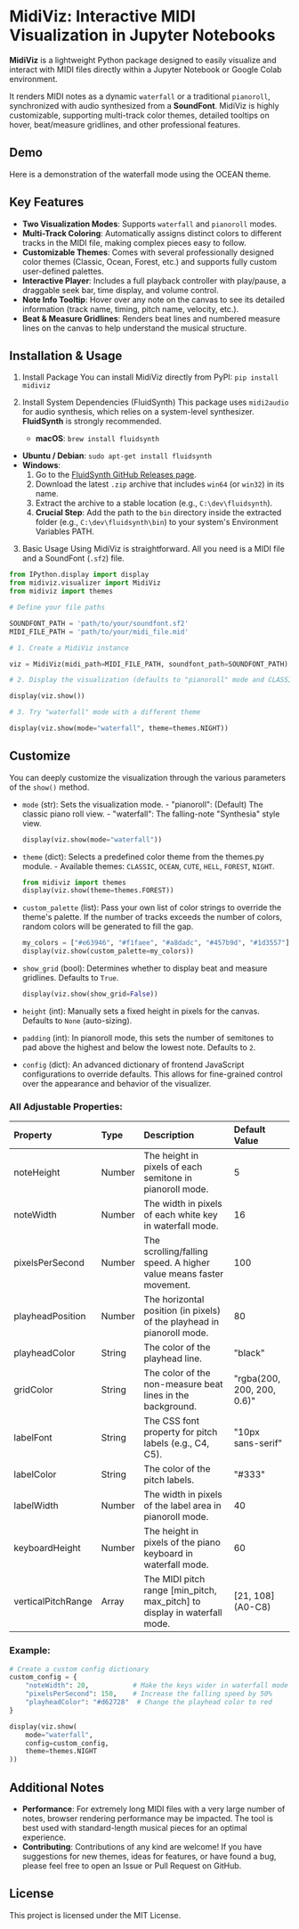 # MidiViz: Interactive MIDI Visualization in Jupyter Notebooks

**MidiViz** is a lightweight Python package designed to easily visualize and interact with MIDI files directly within a Jupyter Notebook or Google Colab environment.

It renders MIDI notes as a dynamic `waterfall` or a traditional `pianoroll`, synchronized with audio synthesized from a **SoundFont**. MidiViz is highly customizable, supporting multi-track color themes, detailed tooltips on hover, beat/measure gridlines, and other professional features.

## Demo

Here is a demonstration of the waterfall mode using the OCEAN theme.

<!-- TODO: Embed a GIF demonstration here -->

## Key Features

- **Two Visualization Modes**: Supports `waterfall` and `pianoroll` modes.
- **Multi-Track Coloring**: Automatically assigns distinct colors to different tracks in the MIDI file, making complex pieces easy to follow.
- **Customizable Themes**: Comes with several professionally designed color themes (Classic, Ocean, Forest, etc.) and supports fully custom user-defined palettes.
- **Interactive Player**: Includes a full playback controller with play/pause, a draggable seek bar, time display, and volume control.
- **Note Info Tooltip**: Hover over any note on the canvas to see its detailed information (track name, timing, pitch name, velocity, etc.).
- **Beat & Measure Gridlines**: Renders beat lines and numbered measure lines on the canvas to help understand the musical structure.

## Installation & Usage

1. Install Package
   You can install MidiViz directly from PyPI:
   `pip install midiviz`

2. Install System Dependencies (FluidSynth)
   This package uses `midi2audio` for audio synthesis, which relies on a system-level synthesizer. **FluidSynth** is strongly recommended.
   - **macOS**:
     `brew install fluidsynth`

- **Ubuntu / Debian**:
  `sudo apt-get install fluidsynth`
- **Windows**:
  1. Go to the [FluidSynth GitHub Releases page](https://github.com/FluidSynth/fluidsynth/releases).
  2. Download the latest `.zip` archive that includes `win64` (or `win32`) in its name.
  3. Extract the archive to a stable location (e.g., `C:\dev\fluidsynth`).
  4. **Crucial Step**: Add the path to the `bin` directory inside the extracted folder (e.g., `C:\dev\fluidsynth\bin`) to your system's Environment Variables PATH.

3. Basic Usage
   Using MidiViz is straightforward. All you need is a MIDI file and a SoundFont (`.sf2`) file.

```python
from IPython.display import display
from midiviz.visualizer import MidiViz
from midiviz import themes

# Define your file paths

SOUNDFONT_PATH = 'path/to/your/soundfont.sf2'
MIDI_FILE_PATH = 'path/to/your/midi_file.mid'

# 1. Create a MidiViz instance

viz = MidiViz(midi_path=MIDI_FILE_PATH, soundfont_path=SOUNDFONT_PATH)

# 2. Display the visualization (defaults to "pianoroll" mode and CLASSIC theme)

display(viz.show())

# 3. Try "waterfall" mode with a different theme

display(viz.show(mode="waterfall", theme=themes.NIGHT))
```

## Customize

You can deeply customize the visualization through the various parameters of the `show()` method.

- `mode` (str):
  Sets the visualization mode. - "pianoroll": (Default) The classic piano roll view. - "waterfall": The falling-note "Synthesia" style view.

  ```python
  display(viz.show(mode="waterfall"))
  ```

- `theme` (dict):
  Selects a predefined color theme from the themes.py module. - Available themes: `CLASSIC`, `OCEAN`, `CUTE`, `HELL`, `FOREST`, `NIGHT`.

  ```python
  from midiviz import themes
  display(viz.show(theme=themes.FOREST))
  ```

- `custom_palette` (list):
  Pass your own list of color strings to override the theme's palette. If the number of tracks exceeds the number of colors, random colors will be generated to fill the gap.

  ```python
  my_colors = ["#e63946", "#f1faee", "#a8dadc", "#457b9d", "#1d3557"]
  display(viz.show(custom_palette=my_colors))
  ```

- `show_grid` (bool):
  Determines whether to display beat and measure gridlines. Defaults to `True`.

  ```python
  display(viz.show(show_grid=False))
  ```

- `height` (int):
  Manually sets a fixed height in pixels for the canvas. Defaults to `None` (auto-sizing).

- `padding` (int):
  In pianoroll mode, this sets the number of semitones to pad above the highest and below the lowest note. Defaults to `2`.

- `config` (dict):
  An advanced dictionary of frontend JavaScript configurations to override defaults. This allows for fine-grained control over the appearance and behavior of the visualizer.

### All Adjustable Properties:

| Property           | Type   | Description                                                               | Default Value              |
| :----------------- | :----- | :------------------------------------------------------------------------ | :------------------------- |
| noteHeight         | Number | The height in pixels of each semitone in pianoroll mode.                  | 5                          |
| noteWidth          | Number | The width in pixels of each white key in waterfall mode.                  | 16                         |
| pixelsPerSecond    | Number | The scrolling/falling speed. A higher value means faster movement.        | 100                        |
| playheadPosition   | Number | The horizontal position (in pixels) of the playhead in pianoroll mode.    | 80                         |
| playheadColor      | String | The color of the playhead line.                                           | "black"                    |
| gridColor          | String | The color of the non-measure beat lines in the background.                | "rgba(200, 200, 200, 0.6)" |
| labelFont          | String | The CSS font property for pitch labels (e.g., C4, C5).                    | "10px sans-serif"          |
| labelColor         | String | The color of the pitch labels.                                            | "#333"                     |
| labelWidth         | Number | The width in pixels of the label area in pianoroll mode.                  | 40                         |
| keyboardHeight     | Number | The height in pixels of the piano keyboard in waterfall mode.             | 60                         |
| verticalPitchRange | Array  | The MIDI pitch range [min_pitch, max_pitch] to display in waterfall mode. | [21, 108] (A0-C8)          |

### Example:

```python
# Create a custom config dictionary
custom_config = {
    "noteWidth": 20,           # Make the keys wider in waterfall mode
    "pixelsPerSecond": 150,    # Increase the falling speed by 50%
    "playheadColor": "#d62728"  # Change the playhead color to red
}

display(viz.show(
    mode="waterfall",
    config=custom_config,
    theme=themes.NIGHT
))
```

## Additional Notes

- **Performance**: For extremely long MIDI files with a very large number of notes, browser rendering performance may be impacted. The tool is best used with standard-length musical pieces for an optimal experience.
- **Contributing**: Contributions of any kind are welcome! If you have suggestions for new themes, ideas for features, or have found a bug, please feel free to open an Issue or Pull Request on GitHub.

## License

This project is licensed under the MIT License.
